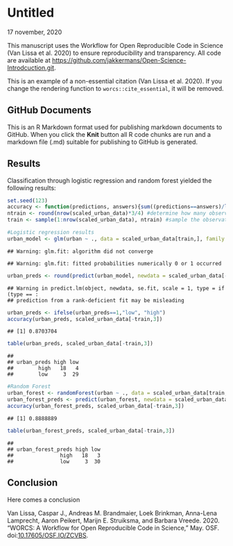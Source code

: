 Untitled
================
17 november, 2020

This manuscript uses the Workflow for Open Reproducible Code in Science (Van Lissa et al. 2020) to ensure reproducibility and transparency. All code <!--and data--> are available at <https://github.com/jakkermans/Open-Science-Introdcuction.git>.

This is an example of a non-essential citation (Van Lissa et al. 2020). If you change the rendering function to `worcs::cite_essential`, it will be removed.

## GitHub Documents

This is an R Markdown format used for publishing markdown documents to GitHub. When you click the **Knit** button all R code chunks are run and a markdown file (.md) suitable for publishing to GitHub is generated.

## Results

Classification through logistic regression and random forest yielded the following results:

``` r
set.seed(123)
accuracy <- function(predictions, answers){sum((predictions==answers)/length(answers))} #function to calculate the accuracy of a classifier
ntrain <- round(nrow(scaled_urban_data)*3/4) #determine how many observations are needed for the training set
train <- sample(1:nrow(scaled_urban_data), ntrain) #sample the observations to be included in the training set

#Logistic regression results
urban_model <- glm(urban ~ ., data = scaled_urban_data[train,], family = "binomial")
```

    ## Warning: glm.fit: algorithm did not converge

    ## Warning: glm.fit: fitted probabilities numerically 0 or 1 occurred

``` r
urban_preds <- round(predict(urban_model, newdata = scaled_urban_data[-train,], type = "response"))
```

    ## Warning in predict.lm(object, newdata, se.fit, scale = 1, type = if (type == :
    ## prediction from a rank-deficient fit may be misleading

``` r
urban_preds <- ifelse(urban_preds==1,"low", "high")
accuracy(urban_preds, scaled_urban_data[-train,3])
```

    ## [1] 0.8703704

``` r
table(urban_preds, scaled_urban_data[-train,3])
```

    ##            
    ## urban_preds high low
    ##        high   18   4
    ##        low     3  29

``` r
#Random Forest
urban_forest <- randomForest(urban ~ ., data = scaled_urban_data[train,], importance = TRUE, ntree = 2000, mtry = 5)
urban_forest_preds <- predict(urban_forest, newdata = scaled_urban_data[-train,])
accuracy(urban_forest_preds, scaled_urban_data[-train,3])
```

    ## [1] 0.8888889

``` r
table(urban_forest_preds, scaled_urban_data[-train,3])
```

    ##                   
    ## urban_forest_preds high low
    ##               high   18   3
    ##               low     3  30

## Conclusion

Here comes a conclusion

Van Lissa, Caspar J., Andreas M. Brandmaier, Loek Brinkman, Anna-Lena Lamprecht, Aaron Peikert, Marijn E. Struiksma, and Barbara Vreede. 2020. “WORCS: A Workflow for Open Reproducible Code in Science,” May. OSF. doi:[10.17605/OSF.IO/ZCVBS](https://doi.org/10.17605/OSF.IO/ZCVBS).
